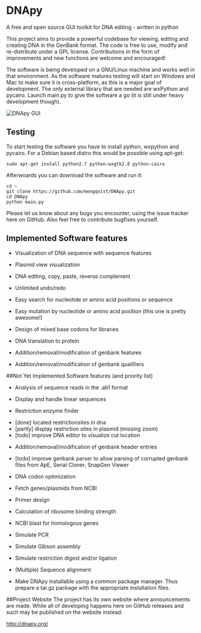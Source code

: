 DNApy
=====

A free and open source GUI toolkit for DNA editing - written in python

This project aims to provide a powerful codebase for viewing, editing and creating DNA in the GenBank format. The code is free to use, modify and re-distribute under a GPL license. Contributions in the form of improvements and new functions are welcome and encouraged!

The software is being developed on a GNU/Linux machine and works well in that environment. As the software matures testing will start on Windows and Mac to make sure it is cross-platform, as this is a major goal of development. The only external library that are needed are wxPython and pycairo. Launch main.py to give the software a go (it is still under heavy development though).

![DNApy GUI](Screenshot.png?raw=true "DNApy")

## Testing
To start testing the software you have to install python, wxpython and pycairo. For a Debian based distro this would be possible using apt-get:

```
sudo apt-get install python2.7 python-wxgtk2.8 python-cairo
```

Afterwoards you can download the software and run it:
```
cd ~
git clone https://github.com/mengqvist/DNApy.git
cd DNApy
python main.py
```

Please let us know about any bugs you encounter, using the issue tracker here on GitHub. Also feel free to contribute bugfixes yourself.



## Implemented Software features

* Visualization of DNA sequence with sequence features

* Plasmid view visualization

* DNA editing, copy, paste, reverse complement 

* Unlimited undo/redo 

* Easy search for nucleotide or amino acid positions or sequence

* Easy mutation by nucleotide or amino acid position (this one is pretty awesome!)

* Design of mixed base codons for libraries

* DNA translation to protein

* Addition/removal/modification of genbank features

* Addition/removal/modification of genbank qualifiers



##Not Yet Implemented Software features (and priority list)


* Analysis of sequence reads in the .ab1 format
* Display and handle linear sequences

* Restriction enzyme finder
 - [done] located restrictionsites in dna
 - [partly] display restriction sites in plasmid (missing zoom)
 - [todo] improve DNA editor to visualize cut location

* Addition/removal/modification of genbank header entries 
 - [todo] improve genbank parser to allow parsing of corrupted genbank files from ApE, Serial Cloner, SnapGen Viewer

* DNA codon optimization 

* Fetch genes/plasmids from NCBI 

* Primer design 

* Calculation of ribosome binding strength 

* NCBI blast for homologous genes

* Simulate PCR
* Simulate Gibson assembly
* Simulate restriction digest and/or ligation

* (Multiple) Sequence alignment
* Make DNApy installable using a common package manager. Thus prepare a tar.gz package with the appropriate installation files.



##Project Website
The project has its own website where announcements are made. While all of developing happens here on GitHub releases and such may be published on the website instead:

http://dnapy.org/

